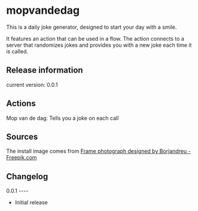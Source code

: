 # mopvandedag

This is a daily joke generator, designed to start your day with a smile.

It features an action that can be used in a flow.
The action connects to a server that randomizes jokes and provides you with a new joke each time it is called.

## Release information
current version: 0.0.1

## Actions

Mop van de dag:
Tells you a joke on each call

## Sources
The install image comes from
<a href="http://www.freepik.com/free-photos-vectors/frame">Frame photograph designed by Borjandreu - Freepik.com</a>


## Changelog

0.0.1 ----
* Initial release
